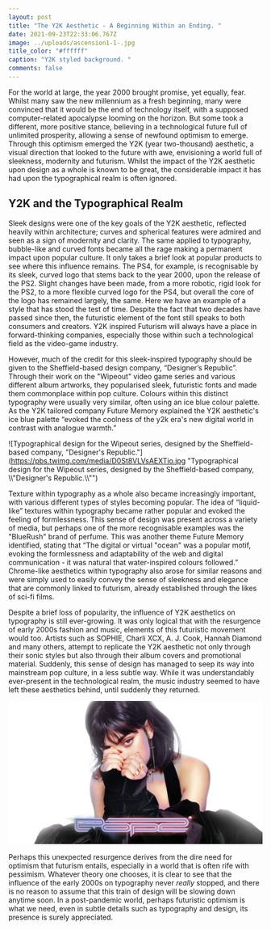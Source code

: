 ```yaml
---
layout: post
title: "The Y2K Aesthetic - A Beginning Within an Ending. "
date: 2021-09-23T22:33:06.767Z
image: ../uploads/ascension1-1-.jpg
title_color: "#ffffff"
caption: "Y2K styled background. "
comments: false
---
```

<!--StartFragment-->

For the world at large, the year 2000 brought promise, yet equally, fear. Whilst many saw the new millennium as a fresh beginning, many were convinced that it would be the end of technology itself, with a supposed computer-related apocalypse looming on the horizon. But some took a different, more positive stance, believing in a technological future full of unlimited prosperity, allowing a sense of newfound optimism to emerge. Through this optimism emerged the Y2K (year two-thousand) aesthetic, a visual direction that looked to the future with awe, envisioning a world full of sleekness, modernity and futurism. Whilst the impact of the Y2K aesthetic upon design as a whole is known to be great, the considerable impact it has had upon the typographical realm is often ignored. 

## Y2K and the Typographical Realm

Sleek designs were one of the key goals of the Y2K aesthetic, reflected heavily within architecture; curves and spherical features were admired and seen as a sign of modernity and clarity. The same applied to typography, bubble-like and curved fonts became all the rage making a permanent impact upon popular culture. It only takes a brief look at popular products to see where this influence remains. The PS4, for example, is recognisable by its sleek, curved logo that stems back to the year 2000, upon the release of the PS2. Slight changes have been made, from a more robotic, rigid look for the PS2, to a more flexible curved logo for the PS4, but overall the core of the logo has remained largely, the same. Here we have an example of a style that has stood the test of time. Despite the fact that two decades have passed since then, the futuristic element of the font still speaks to both consumers and creators. Y2K inspired Futurism will always have a place in forward-thinking companies, especially those within such a technological field as the video-game industry.

However, much of the credit for this sleek-inspired typography should be given to the Sheffield-based design company, “Designer’s Republic”. Through their work on the "Wipeout" video game series and various different album artworks, they popularised sleek, futuristic fonts and made them commonplace within pop culture. Colours within this distinct typography were usually very similar, often using an ice blue colour palette. As the Y2K tailored company Future Memory explained the Y2K aesthetic's ice blue palette “evoked the coolness of the y2k era's new digital world in contrast with analogue warmth.” 

![Typographical design for the Wipeout series, designed by the Sheffield-based company, "Designer's Republic."](https://pbs.twimg.com/media/D0St8VLVsAEXTio.jpg "Typographical design for the Wipeout series, designed by the Sheffield-based company, \\\\"Designer's Republic.\\\\"")

Texture within typography as a whole also became increasingly important, with various different types of styles becoming popular. The idea of “liquid-like” textures within typography became rather popular and evoked the feeling of formlessness. This sense of design was present across a variety of media, but perhaps one of the more recognisable examples was the "BlueRush" brand of perfume. This was another theme Future Memory identified, stating that “The digital or virtual "ocean" was a popular motif, evoking the formlessness and adaptability of the web and digital communication - it was natural that water-inspired colours followed.” Chrome-like aesthetics within typography also arose for similar reasons and were simply used to easily convey the sense of sleekness and elegance that are commonly linked to futurism, already established through the likes of sci-fi films.

Despite a brief loss of popularity, the influence of Y2K aesthetics on typography is still ever-growing. It was only logical that with the resurgence of early 2000s fashion and music, elements of this futuristic movement would too. Artists such as SOPHIE, Charli XCX, A. J. Cook, Hannah Diamond and many others, attempt to replicate the Y2K aesthetic not only through their sonic styles but also through their album covers and promotional material. Suddenly, this sense of design has managed to seep its way into mainstream pop culture, in a less subtle way. While it was understandably ever-present in the technological realm, the music industry seemed to have left these aesthetics behind, until suddenly they returned. 

![Charli XCX's album cover for Pop 2, both the music and graphical design elements were heavily inspired by the Y2K era. ](../uploads/259517.jpg "Charli XCX's album cover for Pop 2, both the music and graphical design elements were heavily inspired by the Y2K era.")

Perhaps this unexpected resurgence derives from the dire need for optimism that futurism entails, especially in a world that is often rife with pessimism. Whatever theory one chooses, it is clear to see that the influence of the early 2000s on typography never *really* stopped, and there is no reason to assume that this train of design will be slowing down anytime soon. In a post-pandemic world, perhaps futuristic optimism is what we need, even in subtle details such as typography and design, its presence is surely appreciated.

<!--EndFragment-->